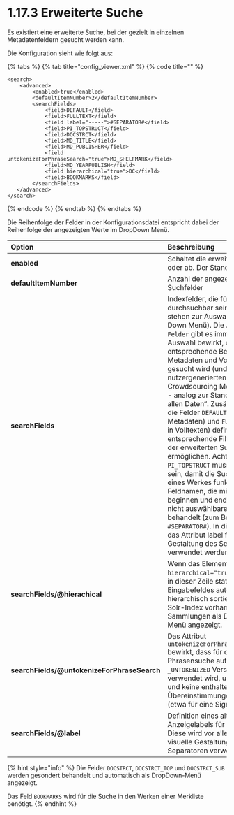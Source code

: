 # 1.17.3 Erweiterte Suche

Es existiert eine erweiterte Suche, bei der gezielt in einzelnen Metadatenfeldern gesucht werden kann.

Die Konfiguration sieht wie folgt aus:

{% tabs %}
{% tab title="config\_viewer.xml" %}
{% code title="" %}
```markup
<search>
    <advanced>
        <enabled>true</enabled>
        <defaultItemNumber>2</defaultItemNumber>
        <searchFields>
            <field>DEFAULT</field>
            <field>FULLTEXT</field>
            <field label="-----">#SEPARATOR#</field>
            <field>PI_TOPSTRUCT</field>
            <field>DOCSTRCT</field>
            <field>MD_TITLE</field>
            <field>MD_PUBLISHER</field>
            <field untokenizeForPhraseSearch="true">MD_SHELFMARK</field>
            <field>MD_YEARPUBLISH</field>
            <field hierarchical="true">DC</field>
            <field>BOOKMARKS</field>
        </searchFields>
   </advanced>
</search>
```
{% endcode %}
{% endtab %}
{% endtabs %}

Die Reihenfolge der Felder in der Konfigurationsdatei entspricht dabei der Reihenfolge der angezeigten Werte im DropDown Menü.

| **Option**  | Beschreibung |
| :--- | :--- |
| **enabled** | Schaltet die erweiterte Suche an oder ab. Der Standardwert ist `true` |
| **defaultItemNumber** | Anzahl der angezeigten Suchfelder |
| **searchFields**  | Indexfelder, die für die durchsuchbar sein sollen \(Diese stehen zur Auswahl im Drop-Down Menü\). Die Auswahl `Alle Felder` gibt es immer. Diese Auswahl bewirkt, dass der entsprechende Begriff über alle Metadaten und Volltext- Felder gesucht wird \(und auch in nutzergenerierten Inhalten, falls Crowdsourcing Modul aktiviert ist - analog zur Standardsuche „in allen Daten“. Zusätzlich können die Felder `DEFAULT` \(Suche in Metadaten\) und `FULLTEXT` \(Suche in Volltexten\) definiert werden, um entsprechende Filterung auch in der erweiterten Suche zu ermöglichen. Achtung: das Feld `PI_TOPSTRUCT` muss hier definiert sein, damit die  Suche innerhalb eines Werkes funktioniert. Feldnamen, die mit einem `#` beginnen und enden werden als nicht auswählbare Separatoren behandelt \(zum Beispiel `#SEPARATOR#`\). In diesem Fall sollte das Attribut label für die visuelle Gestaltung des Separators verwendet werden. |
| **searchFields/@hierachical** | Wenn das Element das Attribut `hierarchical="true"` besitzt, wird in dieser Zeile statt eines Eingabefeldes automatisch eine hierarchisch sortierte Liste der im Solr-Index vorhandenen Sammlungen als Drop-Down-Menü angezeigt.  |
| **searchFields/@untokenizeForPhraseSearch** | Das Attribut `untokenizeForPhraseSearch="true"` bewirkt, dass für die Phrasensuche automatisch die `_UNTOKENIZED` Version des Feldes verwendet wird, um nur komplette und keine enthaltenen Übereinstimmungen zuzulassen \(etwa für eine Signaturensuche\). |
| **searchFields/@label** | Definition eines alternativen Anzeigelabels für das Suchfeld. Diese wird vor allem für die visuelle Gestaltung von Separatoren verwendet. |

{% hint style="info" %}
Die Felder `DOCSTRCT`, `DOCSTRCT_TOP` und `DOCSTRCT_SUB` werden gesondert behandelt und automatisch als DropDown-Menü angezeigt.

Das Feld `BOOKMARKS` wird für die Suche in den Werken einer Merkliste benötigt.
{% endhint %}

